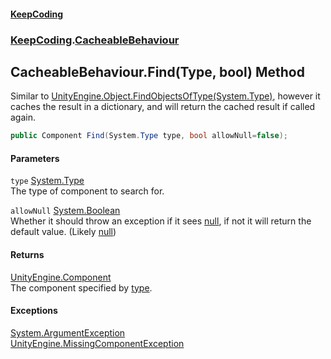 #### [KeepCoding](index.md 'index')
### [KeepCoding](KeepCoding.md 'KeepCoding').[CacheableBehaviour](KeepCoding_CacheableBehaviour.md 'KeepCoding.CacheableBehaviour')
## CacheableBehaviour.Find(Type, bool) Method
Similar to [UnityEngine.Object.FindObjectsOfType(System.Type)](https://docs.microsoft.com/en-us/dotnet/api/UnityEngine.Object.FindObjectsOfType#UnityEngine_Object_FindObjectsOfType_System_Type_ 'UnityEngine.Object.FindObjectsOfType(System.Type)'), however it caches the result in a dictionary, and will return the cached result if called again.  
```csharp
public Component Find(System.Type type, bool allowNull=false);
```
#### Parameters
<a name='KeepCoding_CacheableBehaviour_Find(System_Type_bool)_type'></a>
`type` [System.Type](https://docs.microsoft.com/en-us/dotnet/api/System.Type 'System.Type')  
The type of component to search for.
  
<a name='KeepCoding_CacheableBehaviour_Find(System_Type_bool)_allowNull'></a>
`allowNull` [System.Boolean](https://docs.microsoft.com/en-us/dotnet/api/System.Boolean 'System.Boolean')  
Whether it should throw an exception if it sees [null](https://docs.microsoft.com/en-us/dotnet/csharp/language-reference/keywords/null 'https://docs.microsoft.com/en-us/dotnet/csharp/language-reference/keywords/null'), if not it will return the default value. (Likely [null](https://docs.microsoft.com/en-us/dotnet/csharp/language-reference/keywords/null 'https://docs.microsoft.com/en-us/dotnet/csharp/language-reference/keywords/null'))
  
#### Returns
[UnityEngine.Component](https://docs.microsoft.com/en-us/dotnet/api/UnityEngine.Component 'UnityEngine.Component')  
The component specified by [type](KeepCoding_CacheableBehaviour_Find(System_Type_bool).md#KeepCoding_CacheableBehaviour_Find(System_Type_bool)_type 'KeepCoding.CacheableBehaviour.Find(System.Type, bool).type').
#### Exceptions
[System.ArgumentException](https://docs.microsoft.com/en-us/dotnet/api/System.ArgumentException 'System.ArgumentException')  
[UnityEngine.MissingComponentException](https://docs.microsoft.com/en-us/dotnet/api/UnityEngine.MissingComponentException 'UnityEngine.MissingComponentException')  
